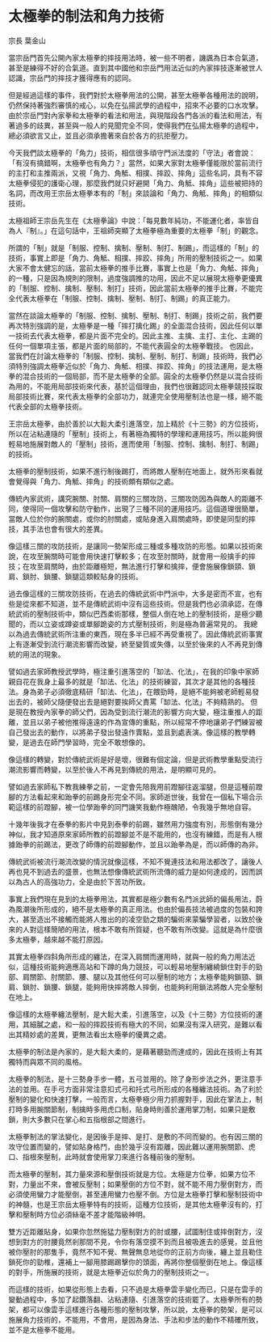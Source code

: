 # 太極拳的制法和角力技術

宗長
葉金山

當宗岳門首先公開內家太極拳的摔技用法時，被一些不明者，譏諷為日本合氣道，甚至是練得不好的合氣道。直到其中國他和宗岳門用法近似的內家摔技逐漸被世人認識，宗岳門的摔技才獲得應有的認同。

但是經過這樣的事件，我們對於太極拳用法的公開，甚至太極拳各種用法的說明，仍然保持著強烈審慎的戒心，以免在弘揚武學的過程中，招來不必要的口水攻擊。
由於宗岳門對內家拳和太極拳的看法和用法，與現階段各門各派的看法和用法，有著過多的歧異，甚至與一般人的見聞完全不同，使得我們在弘揚太極拳的過程中，總必須欲言又止，並且必須承擔著來自於各方的抗拒壓力。

今天我們談太極拳的「角力」技術，相信很多頑守門派法度的「守法」者會說：「有沒有搞錯啊，太極拳也有角力？」當然，如果大家對太極拳僅能限於當前流行的主打和主推兩派，又視「角力、角觝、相撲、摔跤、摔角」這些名詞，具有不容太極拳侵犯的護衛心理，那麼我們就只好避開「角力、角觝、摔角」這些被把持的名詞，而改用王宗岳太極拳本有的「制」來談論和「角力、角觝、摔角」的相類似技術。

太極祖師王宗岳先生在《太極拳論》中說：「每見數年純功，不能運化者，率皆自為人『制』。」在這句話中，王祖師突顯了太極拳極為重要的太極拳「制」的觀念。

所謂的「制」就是「制服、控制、擒制、壓制、制打、制踢」，而這樣的「制」的技術，事實上即是「角力、角觝、相撲、摔跤、摔角」所用的壓制技術之一。如果大家不會太健忘的話，當前太極拳的推手比賽，事實上也是「角力、角觝、摔角」的一種，只是因為規則的限制，過度強調推的功用，因此不足以展現太極拳更優異的「制服、控制、擒制、壓制、制打」技術，因此當前太極拳的推手比賽，不能完全代表太極拳在「制服、控制、擒制、壓制、制打、制踢」的真正能力。

當然在談論太極拳的「制服、控制、擒制、壓制、制打、制踢」技術之前，我們要再次特別強調的是，太極拳是一種「摔打擒化踢」的全面混合技術，因此任何以單一技術去代表太極拳，都是片面不完全的。因此主推、主擒、主打、主化、主踢的任何一個單項主張，都是片面的局部的，不能代表圓全的太極拳戰技。
也因此，當我們在討論太極拳的「制服、控制、擒制、壓制、制打、制踢」技術時，我們必須特別強調太極拳近似於「角力、角觝、相撲、摔跤、摔角」的技法運用，是太極拳的混合技術的一個局部，而不是太極拳的全部。圓全的太極拳仍然是以混合技術為用的，不能用局部技術來代表，基於這個理由，我們也很難認同太極拳競技採取局部技術比賽，來代表太極拳的全部功力，就連完全使用壓制法也是一樣，絕不能代表全部的太極拳技術。

王宗岳太極拳，由於善於以大鬆大柔引進落空，加上精於《十三勢》的方位技術，所以在沾粘連隨的「壓制」技術上，有著極為獨特的學理和運用技巧，所以能夠很輕易地施展對敵人的「壓制」技術，進而使用「制服、控制、擒制、制打、制踢」的技術。

太極拳的壓制技術，如果不進行制後踢打，而將敵人壓制在地面上，就外形來看就會覺得與「角力、角觝、摔角」的技術頗有類似之處。

傳統內家武術，講究腕關、肘關、肩關的三關攻防，三關攻防因為與敵人的距離不同，使得同一個攻擊和防守動作，出現了三種不同的運用技巧。這個道理很簡單，當敵人位於你的腕關處，或你的肘關處，或貼身進入肩關處時，即使是同型的摔技，其手法也會有很大的差異。

像這樣三關的攻防技術，是讓同一勢架形成三種或多種攻防的形態。如果以技術來說，在攻至腕關時可能會用快速打擊較多；在攻至肘關時，就會用一般擒手的摔技；在攻至肩關時，由於距離極短，無法進行打擊和擒摔，便會施展像鎖頸、鎖肩、鎖肘、鎖腰、鎖腿這類較貼身的技術。

過去像這樣的三關攻防技術，在過去的傳統武術中門派中，大多是密而不宣，也有些是從來都不知道，並不是傳統武術中沒有這些技術。但是我們也必須承認，在傳統武術的壓制技術中，類似巴西柔術那樣，整個人倒在地上的壓制技術，是極少聽聞的，而以立姿或蹲姿或單腳跪姿的方式壓制技術，則是極為普遍常見的。
我總以為過去傳統武術所注重的東西，現在多半已經不再受重視了。因此傳統武術事實上有逐漸受到流行潮流影響而改變，終至變質或失傳，以至於後來的人不再見到傳統的用法的現象。

譬如過去家師教授武學時，極注重引進落空的「缷法、化法」，在我的印象中家師親自花在我身上最多的就是「缷法、化法」的技術練習，其次才是其他的各種技法。身為弟子必須徹底精研「缷法、化法」，在餵勁時，是絕不能夠被老師輕易發出去的，被師父隨便發出去是絕對要挨師父責罵「缷法、化法」不夠精熟的。
但是現在教授內家拳的師父們，因為受到流行潮流的影響方向大變，極注重推人的距離，並且以弟子被他推得遠遠的作為宣傳的重點，所以經常不停地讓弟子們練習被自己發出去的動作，以將弟子發出發遠作賣點，並且到處表演。像這樣的教學轉變，是過去在師門學習時，完全不敢想像的。

像這樣的轉變，對於傳統武術是好是壞，很難有個定論，但是武術教學重點受流行潮流影響而轉變，以至於後人不再見到傳統的用法，是明顯可見的。

譬如過去家師私下教我練拳之前，一定會先陪我用前蹬腳往返溜腿，但是這種前蹬腳的方法看起來和跆拳的前踢身形完全不同。家師逝世後，我曾在一個私下場合示範這樣的前蹬腳，被一位學跆拳的同門譏笑我動作極醜陋，令我幾乎無地自容。

十幾年後我才在泰拳的影片中見到泰拳的前踢，雖然用力強度有別，形態倒有幾分神似，我才知道原來家師所教的前蹬腳並不是不能用的，也沒有練錯，而是有人根據跆拳的前踢法，更改了師傳的前蹬腳動作，並且以跆拳為是，而以師傳的為非。

傳統武術被流行潮流改變的情況就像這樣，不知不覺連技法和用法都改了，讓後人再也見不到過去的盛景，也無法想像傳統武術所流傳的威力是如何達成的，因而誤以為古人的高強功力，全是由於下苦功所致。

事實上我們現在見到的太極拳用法，其實都是極少數有名門派武師的偏長用法，蔚為風潮後所形成的，絕不是太極拳的真正用法。也由於偏長技法被過度的包裝和誇大，甚至造出不接觸而能將人推出的的凌空勁之類的騙術來蒙騙學習者，以致於後來的人對這樣簡陋的用法，根本不敢有所質疑，也不敢有所改變。這就是為什麼很多太極拳，越來越不能打原因。

其實太極拳四斜角所形成的纏法，在深入肩關而運用時，就與一般的角力用法近似，這種技術能夠適應高站和下蹲的角力競技，可以輕易地壓制纏繞鎖住對手的勁部、肩關節、肘關節、腰、腿以及其他任何可以壓制的地方；太極拳能夠鎖頸、鎖肩、鎖肘、鎖腰、鎖腿，能夠用快摔將敵人摔倒，也能夠利用鎖法將敵人完全壓制在地上。

像這樣的太極拳纏法壓制，是大鬆大柔，引進落空，以及《十三勢》方位技術的運用，其細膩之處，和一般的摔跤技術有極大的不同，如果沒有深入研究，是難以看出其精妙處的差異，更無法看出太極拳的優異之處。

太極拳的制法是內家的，是大鬆大柔的，是藉著聽勁而達成的，因此在技術上有其獨特而與眾不同的風格。

太極拳的制法，是十三勢身手步一體，五弓並用的。除了身形步法之外，更注意手法的並用。在手弓方面非常注意扣式弓和托式弓所形成的各種纏法技術。為了利於壓制的變化和快速打擊，一般而言，太極拳極少用力抓握對手，因此在掌法上，制打時多用腕關節制，制擒時多用虎口制，貼身時則善於運用掌刀制，如果只是敷鎖，則大多數只在掌心和五指根部之間進行。

太極拳制法的掌法變化，是因後手是摔、是打、是敷的不同而變的。也有因三關的攻守位置而變的，譬如貼身格鬥，由於幾乎沒有距離，因此難以運用腕關節、虎口、指根來壓制，此時就會使用掌刀來進行各種前後的壓制。

而太極拳的壓制，其力量來源和壓倒技術就是方位。太極是方位拳，如果方位不對，力量出不來，會被反壓制；如果壓倒的方位不對，就不能不用力壓倒對方，而必須使用蠻力才能壓倒，甚至連用蠻力也壓不倒。方位是太極拳打擊和壓制技術中的神髓，也是王宗岳太極拳特有的技術，這種方位技術，是其他太極拳沒有的，打擊和壓制時方位必須絲毫不差才能階級神明。

雙方近距離貼身，如果你忽然施猛力壓制對方的肘或腰，試圖制住或摔倒對方，沒想到對方的肘腰竟然剎那間不見，令你有落空摸不到而且被吸進去的感覺，並且他被你壓肘的那隻手，竟然不知不覺、無聲無息地從你的正前方向後，纏上並且勒住鎖死你的勁椎，還補上一腳用膝踢踢擊你的頭面，再將你整個壓倒在地上。像這樣的對手，所施展的技術，就是太極拳近似於角力的壓制技術之一。

而這樣的技術，如果從形態上去看，只不過是太極拳雲手變化而已，只是在雲手的變動過程中，多加了起鑽落翻、沾粘連隨、引進落空的技術罷了。太極拳所有的勢架，都可以像雲手這樣進行各種形態的壓制攻擊，所以說，太極拳的勢架，是可以施展角力技術的，不能用，不會用，是因為身法、手法和步法的動作不精確所致，並不是太極拳不能用。